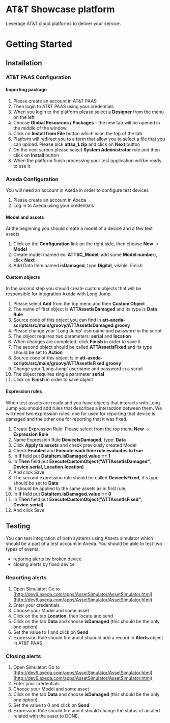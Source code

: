 # AT&T Showcase platform
Leverage AT&T cloud platforms to deliver your service.

# Getting Started
## Installation

### AT&T PAAS Configuration

#### Importing package
1. Please create an account in AT&T PAAS
1. Then login to AT&T PAAS using your credentials
1. When you login to the platform please select a **Designer** from the menu on the left
1. Choose **Global Resources / Packages** - the new tab will be opened in the middle of the window
1. Click on **Install from File** button which is on the top of the tab
1. Platform will redirect you to a form that allow you to select a file that you can upload. Please pick **attsa_1.zip** and click on **Next** button
1. On the next screen please select **System Administrator** role and then click on **Install** button
1. When the platform finish processing your test application will be ready to use it

### Axeda Configuration
You will need an account in Axeda in order to configure test devices

1. Please create an account in Axeda
1. Log in to Axeda using your credentials


#### Model and assets
At the beginning you should create a model of a device and a few test assets

1. Click on the **Configuration** link on the right side, then choose **New** -> **Model**
1. Create model (named ex. **ATTSC_Model**, add some **Model number**), click **Next**
1. Add Data Item named **isDamaged**, type **Digital**, visible. Finish
	
#### Custom objects
In the second step you should create custom objects that will be responsible for integration Axeda with Long Jump. 

1. Please select **Add** from the top menu and then **Custom Object**
1. The name of first object is **ATTAssetIsDamaged** and its type is **Data Rule**
1. Source code of this object you can find in **att-axeda-scripts/src/main/groovy/ATTAssetIsDamaged.groovy**
1. Please change your 'Long Jump' username and password in the script
1. The object requires two parameters: **serial** and **location**
1. When changes are completed, click **Finish** in order to save it
1. The second object should be called **ATTAssetIsFixed** and its type should be set to **Action**
1. Source code of this object is in **att-axeda-scripts/src/main/groovy/ATTAssetIsFixed.groovy**
1. Change your 'Long Jump' username and password in a script
1. The object requires single parameter **serial**
1. Click on **Finish** in order to save object

#### Expression rules
When test assets are ready and you have objects that interacts with Long Jump you should add rules that describes a interaction between them. We will need two expression rules: one for used for reporting that device is damaged and the other one for reporting that it was fixed.

1. Create Expression Rule: Please select from the top menu **New** -> **Expression Rule**
1. Name Expression Rule **DeviceIsDamaged**, type: **Data**
1. Click **Apply to assets** and check previously created Model
1. Check **Enabled** and **Execute each time rule evaluates to true**
1. In **If** field put **DataItem.isDamaged.value == 1**
1. In **Then** field put **ExecuteCustomObject("ATTAssetIsDamaged", Device.serial, Location.location)**
1. And click Save
1. The second expression rule should be called **DeviceIsFixed**, it's type should be set to **Data**
1. It should be applied to the same assets as in first rule,
1. In **If** field put **DataItem.isDamaged.value == 0**
1. In **Then** field put **ExecuteCustomObject("ATTAssetIsFixed", Device.serial)**
1. And click Save

## Testing
You can test integration of both systems using Assets simulator which should be a part of a test account in Axeda. You should be able to test two types of events:

* reporing alerts by broken device
* closing alerts by fixed device

### Reporting alerts
1. Open Simulator: Go to [http://dev6.axeda.com/apps/AssetSimulator/AssetSimulator.html](http://dev6.axeda.com/apps/AssetSimulator/AssetSimulator.html)
1. Enter your credentials
1. Choose your Model and some asset
1. Click on the tab **Location**, then locate and send
1. Click on the tab **Data** and choose **isDamaged** (this should be the only one option)
1. Set the value to 1 and click on **Send**
1. Expression Rule should fire and it shuould add a record in **Alerts** object in AT&T PAAS

### Closing alerts
1. Open Simulator: Go to [http://dev6.axeda.com/apps/AssetSimulator/AssetSimulator.html](http://dev6.axeda.com/apps/AssetSimulator/AssetSimulator.html)
1. Enter your credentials
1. Choose your Model and some asset
1. Click on the tab **Data** and choose **isDamaged** (this should be the only one option)
1. Set the value to 0 and click on **Send**
1. Expression Rule should fire and it should change the status of an alert related with the asset to DONE.
